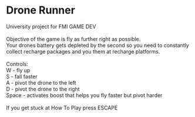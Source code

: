 # Drone Runner
University project for FMI GAME DEV<br/>
<br/>
Objective of the game is fly as further right as possible.<br/>
Your drones battery gets depleted by the second so you need to constantly collect recharge packages and you them at recharge platforms.<br/>
<br/>
Controls:<br/>
W - fly up<br/>
S - fall faster<br/>
A - pivot the drone to the left<br/>
D - pivot the drone to the right<br/>
Space - activates boost that helps you fly faster but pivot harder<br/>
<br/>
If you get stuck at How To Play press ESCAPE<br/>
<br/>

